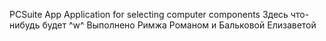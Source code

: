 PCSuite App
Application for selecting computer components
Здесь что-нибудь будет ^w^
Выполнено Римжа Романом и Бальковой Елизаветой
